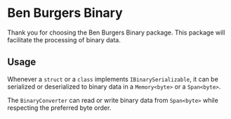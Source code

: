 ﻿# Ben Burgers Binary

Thank you for choosing the Ben Burgers Binary package.
This package will facilitate the processing of binary data.

## Usage

Whenever a `struct` or a `class` implements `IBinarySerializable`, it can be serialized or deserialized to binary data in a `Memory<byte>` or a `Span<byte>`.

The `BinaryConverter` can read or write binary data from `Span<byte>` while respecting the preferred byte order.